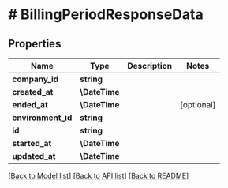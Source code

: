# # BillingPeriodResponseData

## Properties

Name | Type | Description | Notes
------------ | ------------- | ------------- | -------------
**company_id** | **string** |  |
**created_at** | **\DateTime** |  |
**ended_at** | **\DateTime** |  | [optional]
**environment_id** | **string** |  |
**id** | **string** |  |
**started_at** | **\DateTime** |  |
**updated_at** | **\DateTime** |  |

[[Back to Model list]](../../README.md#models) [[Back to API list]](../../README.md#endpoints) [[Back to README]](../../README.md)
